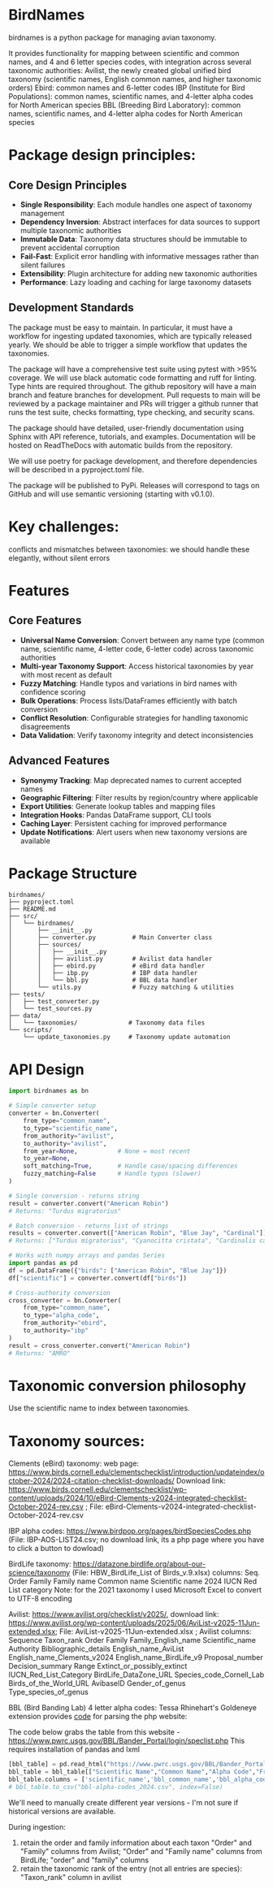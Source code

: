# BirdNames
birdnames is a python package for managing avian taxonomy. 

It provides functionality for mapping between scientific and common names, and 4 and 6 letter species codes, with integration across several taxonomic authorities:
Avilist, the newly created global unified bird taxonomy (scientific names, English common names, and higher taxonomic orders)
Ebird: common names and 6-letter codes
IBP (Institute for Bird Populations): common names, scientific names, and 4-letter alpha codes for North American species
BBL (Breeding Bird Laboratory): common names, scientific names, and 4-letter alpha codes for North American species


# Package design principles:

## Core Design Principles
- **Single Responsibility**: Each module handles one aspect of taxonomy management
- **Dependency Inversion**: Abstract interfaces for data sources to support multiple taxonomic authorities
- **Immutable Data**: Taxonomy data structures should be immutable to prevent accidental corruption
- **Fail-Fast**: Explicit error handling with informative messages rather than silent failures
- **Extensibility**: Plugin architecture for adding new taxonomic authorities
- **Performance**: Lazy loading and caching for large taxonomy datasets

## Development Standards
The package must be easy to maintain. In particular, it must have a workflow for ingesting updated taxonomies, which are typically released yearly. We should be able to trigger a simple workflow that updates the taxonomies. 

The package will have a comprehensive test suite using pytest with >95% coverage. We will use black automatic code formatting and ruff for linting. Type hints are required throughout. The github repository will have a main branch and feature branches for development. Pull requests to main will be reviewed by a package maintainer and PRs will trigger a github runner that runs the test suite, checks formatting, type checking, and security scans.

The package should have detailed, user-friendly documentation using Sphinx with API reference, tutorials, and examples. Documentation will be hosted on ReadTheDocs with automatic builds from the repository.

We will use poetry for package development, and therefore dependencies will be described in a pyproject.toml file. 

The package will be published to PyPi. Releases will correspond to tags on GitHub and will use semantic versioning (starting with v0.1.0). 

# Key challenges:
conflicts and mismatches between taxonomies: we should handle these elegantly, without silent errors

# Features

## Core Features
- **Universal Name Conversion**: Convert between any name type (common name, scientific name, 4-letter code, 6-letter code) across taxonomic authorities
- **Multi-year Taxonomy Support**: Access historical taxonomies by year with most recent as default
- **Fuzzy Matching**: Handle typos and variations in bird names with confidence scoring
- **Bulk Operations**: Process lists/DataFrames efficiently with batch conversion
- **Conflict Resolution**: Configurable strategies for handling taxonomic disagreements
- **Data Validation**: Verify taxonomy integrity and detect inconsistencies

## Advanced Features
- **Synonymy Tracking**: Map deprecated names to current accepted names
- **Geographic Filtering**: Filter results by region/country where applicable
- **Export Utilities**: Generate lookup tables and mapping files
- **Integration Hooks**: Pandas DataFrame support, CLI tools
- **Caching Layer**: Persistent caching for improved performance
- **Update Notifications**: Alert users when new taxonomy versions are available

# Package Structure

```
birdnames/
├── pyproject.toml
├── README.md
├── src/
│   └── birdnames/
│       ├── __init__.py
│       ├── converter.py          # Main Converter class
│       ├── sources/
│       │   ├── __init__.py
│       │   ├── avilist.py        # Avilist data handler
│       │   ├── ebird.py          # eBird data handler
│       │   ├── ibp.py            # IBP data handler
│       │   └── bbl.py            # BBL data handler
│       └── utils.py              # Fuzzy matching & utilities
├── tests/
│   ├── test_converter.py
│   └── test_sources.py
├── data/
│   └── taxonomies/              # Taxonomy data files
└── scripts/
    └── update_taxonomies.py     # Taxonomy update automation
```

# API Design

```python
import birdnames as bn

# Simple converter setup
converter = bn.Converter(
    from_type="common_name",
    to_type="scientific_name", 
    from_authority="avilist",
    to_authority="avilist",
    from_year=None,           # None = most recent
    to_year=None,
    soft_matching=True,       # Handle case/spacing differences
    fuzzy_matching=False      # Handle typos (slower)
)

# Single conversion - returns string
result = converter.convert("American Robin")
# Returns: "Turdus migratorius"

# Batch conversion - returns list of strings
results = converter.convert(["American Robin", "Blue Jay", "Cardinal"])
# Returns: ["Turdus migratorius", "Cyanocitta cristata", "Cardinalis cardinalis"]

# Works with numpy arrays and pandas Series
import pandas as pd
df = pd.DataFrame({"birds": ["American Robin", "Blue Jay"]})
df["scientific"] = converter.convert(df["birds"])

# Cross-authority conversion
cross_converter = bn.Converter(
    from_type="common_name",
    to_type="alpha_code",
    from_authority="ebird", 
    to_authority="ibp"
)
result = cross_converter.convert("American Robin")
# Returns: "AMRO"
```

# Taxonomic conversion philosophy
Use the scientific name to index between taxonomies. 


# Taxonomy sources:
Clements (eBird) taxonomy: web page: https://www.birds.cornell.edu/clementschecklist/introduction/updateindex/october-2024/2024-citation-checklist-downloads/ Download link: https://www.birds.cornell.edu/clementschecklist/wp-content/uploads/2024/10/eBird-Clements-v2024-integrated-checklist-October-2024-rev.csv ; File: eBird-Clements-v2024-integrated-checklist-October-2024-rev.csv

IBP alpha codes: https://www.birdpop.org/pages/birdSpeciesCodes.php (File: IBP-AOS-LIST24.csv; no download link, its a php page where you have to click a button to dowload)

BirdLife taxonomy: https://datazone.birdlife.org/about-our-science/taxonomy (File: HBW_BirdLife_List of Birds_v.9.xlsx) columns: Seq.	Order	Family	Family name	Common name	Scientific name	
2024 IUCN Red List category
Note: for the 2021 taxonomy I used Microsoft Excel to convert to UTF-8 encoding

Avilist: https://www.avilist.org/checklist/v2025/, download link: https://www.avilist.org/wp-content/uploads/2025/06/AviList-v2025-11Jun-extended.xlsx; File: AviList-v2025-11Jun-extended.xlsx ; 
Avilist columns: 
Sequence	Taxon_rank	Order	Family	Family_English_name	Scientific_name	Authority	Bibliographic_details	English_name_AviList	English_name_Clements_v2024	English_name_BirdLife_v9	Proposal_number	Decision_summary	Range	Extinct_or_possibly_extinct	IUCN_Red_List_Category	BirdLife_DataZone_URL	Species_code_Cornell_Lab	Birds_of_the_World_URL	AvibaseID	Gender_of_genus	Type_species_of_genus


BBL (Bird Banding Lab) 4 letter alpha codes:
Tessa Rhinehart's Goldeneye extension provides [code](https://github.com/rhine3/goldeneye/blob/master/src/alpha-code-prep.ipynb) for parsing the php website: 

The code below grabs the table from this website - https://www.pwrc.usgs.gov/BBL/Bander_Portal/login/speclist.php
This requires installation of pandas and lxml
```python
[bbl_table] = pd.read_html("https://www.pwrc.usgs.gov/BBL/Bander_Portal/login/speclist.php")
bbl_table = bbl_table[["Scientific Name","Common Name","Alpha Code","French Name", "T & E"]]
bbl_table.columns = ['scientific_name','bbl_common_name','bbl_alpha_code_4', 'bbl_french_name']
# bbl_table.to_csv("bbl-alpha-codes_2024.csv", index=False)
```

We'll need to manually create different year versions - I'm not sure if historical versions are available. 

During ingestion: 
1. retain the order and family information about each taxon
"Order" and "Family" columns from Avilist; "Order" and "Family name" columns from BirdLife; "order" and "family" columns
2. retain the taxonomic rank of the entry (not all entries are species):
"Taxon_rank" column in avilist
